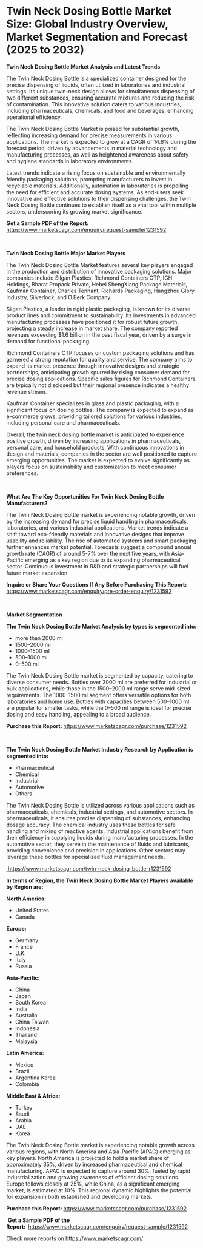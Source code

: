 <p><h1>Twin Neck Dosing Bottle Market Size: Global Industry Overview, Market Segmentation and Forecast (2025 to 2032)</h1></p><p><strong>Twin Neck Dosing Bottle Market Analysis and Latest Trends</strong></p>
<p><p>The Twin Neck Dosing Bottle is a specialized container designed for the precise dispensing of liquids, often utilized in laboratories and industrial settings. Its unique twin-neck design allows for simultaneous dispensing of two different substances, ensuring accurate mixtures and reducing the risk of contamination. This innovative solution caters to various industries, including pharmaceuticals, chemicals, and food and beverages, enhancing operational efficiency.</p><p>The Twin Neck Dosing Bottle Market is poised for substantial growth, reflecting increasing demand for precise measurements in various applications. The market is expected to grow at a CAGR of 14.6% during the forecast period, driven by advancements in material technology and manufacturing processes, as well as heightened awareness about safety and hygiene standards in laboratory environments.</p><p>Latest trends indicate a rising focus on sustainable and environmentally friendly packaging solutions, prompting manufacturers to invest in recyclable materials. Additionally, automation in laboratories is propelling the need for efficient and accurate dosing systems. As end-users seek innovative and effective solutions to their dispensing challenges, the Twin Neck Dosing Bottle continues to establish itself as a vital tool within multiple sectors, underscoring its growing market significance.</p></p>
<p><strong>Get a Sample PDF of the Report:&nbsp;</strong> <a href="https://www.marketscagr.com/enquiry/request-sample/1231592?utm_campaign=2315&utm_medium=2&utm_source=Github&utm_content=ia&utm_term=04032025&utm_id=twin-neck-dosing-bottle">https://www.marketscagr.com/enquiry/request-sample/1231592</a></p>
<p>&nbsp;</p>
<p><strong>Twin Neck Dosing Bottle Major Market Players</strong></p>
<p><p>The Twin Neck Dosing Bottle Market features several key players engaged in the production and distribution of innovative packaging solutions. Major companies include Silgan Plastics, Richmond Containers CTP, IGH Holdings, Bharat Propack Private, Hebei ShengXiang Package Materials, Kaufman Container, Charles Tennant, Richards Packaging, Hangzhou Glory Industry, Silverlock, and O.Berk Company.</p><p>Silgan Plastics, a leader in rigid plastic packaging, is known for its diverse product lines and commitment to sustainability. Its investments in advanced manufacturing processes have positioned it for robust future growth, projecting a steady increase in market share. The company reported revenues exceeding $1.6 billion in the past fiscal year, driven by a surge in demand for functional packaging.</p><p>Richmond Containers CTP focuses on custom packaging solutions and has garnered a strong reputation for quality and service. The company aims to expand its market presence through innovative designs and strategic partnerships, anticipating growth spurred by rising consumer demand for precise dosing applications. Specific sales figures for Richmond Containers are typically not disclosed but their regional presence indicates a healthy revenue stream.</p><p>Kaufman Container specializes in glass and plastic packaging, with a significant focus on dosing bottles. The company is expected to expand as e-commerce grows, providing tailored solutions for various industries, including personal care and pharmaceuticals. </p><p>Overall, the twin neck dosing bottle market is anticipated to experience positive growth, driven by increasing applications in pharmaceuticals, personal care, and household products. With continuous innovations in design and materials, companies in the sector are well positioned to capture emerging opportunities. The market is expected to evolve significantly as players focus on sustainability and customization to meet consumer preferences.</p></p>
<p>&nbsp;</p>
<p><strong>What Are The Key Opportunities For Twin Neck Dosing Bottle Manufacturers?</strong></p>
<p><p>The Twin Neck Dosing Bottle market is experiencing notable growth, driven by the increasing demand for precise liquid handling in pharmaceuticals, laboratories, and various industrial applications. Market trends indicate a shift toward eco-friendly materials and innovative designs that improve usability and reliability. The rise of automated systems and smart packaging further enhances market potential. Forecasts suggest a compound annual growth rate (CAGR) of around 5-7% over the next five years, with Asia-Pacific emerging as a key region due to its expanding pharmaceutical sector. Continuous investment in R&D and strategic partnerships will fuel future market expansion.</p></p>
<p><strong>Inquire or Share Your Questions If Any Before Purchasing This Report:</strong> <a href="https://www.marketscagr.com/enquiry/pre-order-enquiry/1231592?utm_campaign=2315&utm_medium=2&utm_source=Github&utm_content=ia&utm_term=04032025&utm_id=twin-neck-dosing-bottle">https://www.marketscagr.com/enquiry/pre-order-enquiry/1231592</a></p>
<p>&nbsp;</p>
<p><strong>Market Segmentation</strong></p>
<p><strong>The Twin Neck Dosing Bottle Market Analysis by types is segmented into:</strong></p>
<p><ul><li>more than 2000 ml</li><li>1500–2000 ml</li><li>1000–1500 ml</li><li>500–1000 ml</li><li>0–500 ml</li></ul></p>
<p><p>The Twin Neck Dosing Bottle market is segmented by capacity, catering to diverse consumer needs. Bottles over 2000 ml are preferred for industrial or bulk applications, while those in the 1500–2000 ml range serve mid-sized requirements. The 1000–1500 ml segment offers versatile options for both laboratories and home use. Bottles with capacities between 500–1000 ml are popular for smaller tasks, while the 0–500 ml range is ideal for precise dosing and easy handling, appealing to a broad audience.</p></p>
<p><strong>Purchase this Report:&nbsp;</strong><a href="https://www.marketscagr.com/purchase/1231592?utm_campaign=2315&utm_medium=2&utm_source=Github&utm_content=ia&utm_term=04032025&utm_id=twin-neck-dosing-bottle">https://www.marketscagr.com/purchase/1231592</a></p>
<p>&nbsp;</p>
<p><strong>The Twin Neck Dosing Bottle Market Industry Research by Application is segmented into:</strong></p>
<p><ul><li>Pharmaceutical</li><li>Chemical</li><li>Industrial</li><li>Automotive</li><li>Others</li></ul></p>
<p><p>The Twin Neck Dosing Bottle is utilized across various applications such as pharmaceuticals, chemicals, industrial settings, and automotive sectors. In pharmaceuticals, it ensures precise dispensing of substances, enhancing dosage accuracy. The chemical industry uses these bottles for safe handling and mixing of reactive agents. Industrial applications benefit from their efficiency in supplying liquids during manufacturing processes. In the automotive sector, they serve in the maintenance of fluids and lubricants, providing convenience and precision in applications. Other sectors may leverage these bottles for specialized fluid management needs.</p></p>
<p><a href="https://www.marketscagr.com/twin-neck-dosing-bottle-r1231592?utm_campaign=2315&utm_medium=2&utm_source=Github&utm_content=ia&utm_term=04032025&utm_id=twin-neck-dosing-bottle">&nbsp;https://www.marketscagr.com/twin-neck-dosing-bottle-r1231592</a></p>
<p><strong>In terms of Region, the Twin Neck Dosing Bottle Market Players available by Region are:</strong></p>
<p>
    <p> <strong> North America: </strong>
        <ul>
            <li>United States</li>
            <li>Canada</li>
        </ul>
        </p> 
    <p> <strong> Europe: </strong>
        <ul>
            <li>Germany</li>
            <li>France</li>
            <li>U.K.</li>
            <li>Italy</li>
            <li>Russia</li>
        </ul>
        </p> 
    <p> <strong> Asia-Pacific: </strong>
        <ul>
            <li>China</li>
            <li>Japan</li>
            <li>South Korea</li>
            <li>India</li>
            <li>Australia</li>
            <li>China Taiwan</li>
            <li>Indonesia</li>
            <li>Thailand</li>
            <li>Malaysia</li>
        </ul>
        </p> 
    <p> <strong> Latin America: </strong>
        <ul>
            <li>Mexico</li>
            <li>Brazil</li>
            <li>Argentina Korea</li>
            <li>Colombia</li>
        </ul>
        </p> 
    <p> <strong> Middle East & Africa: </strong>
        <ul>
            <li>Turkey</li>
            <li>Saudi</li>
            <li>Arabia</li>
            <li>UAE</li>
            <li>Korea</li>
        </ul>
    </p>
    </p>
<p><p>The Twin Neck Dosing Bottle market is experiencing notable growth across various regions, with North America and Asia-Pacific (APAC) emerging as key players. North America is projected to hold a market share of approximately 35%, driven by increased pharmaceutical and chemical manufacturing. APAC is expected to capture around 30%, fueled by rapid industrialization and growing awareness of efficient dosing solutions. Europe follows closely at 25%, while China, as a significant emerging market, is estimated at 10%. This regional dynamic highlights the potential for expansion in both established and developing markets.</p></p>
<p><strong>Purchase this Report: </strong><a href="https://www.marketscagr.com/purchase/1231592?utm_campaign=2315&utm_medium=2&utm_source=Github&utm_content=ia&utm_term=04032025&utm_id=twin-neck-dosing-bottle">https://www.marketscagr.com/purchase/1231592</a></p>
<p>&nbsp;<strong>Get a Sample PDF of the Report:&nbsp;&nbsp;</strong><a href="https://www.marketscagr.com/enquiry/request-sample/1231592?utm_campaign=2315&utm_medium=2&utm_source=Github&utm_content=ia&utm_term=04032025&utm_id=twin-neck-dosing-bottle">https://www.marketscagr.com/enquiry/request-sample/1231592</a></p>
<p><strong></strong></p>
<p>Check more reports on <a href="https://www.marketscagr.com/?utm_campaign=2315&utm_medium=2&utm_source=Github&utm_content=ia&utm_term=04032025&utm_id=twin-neck-dosing-bottle">https://www.marketscagr.com/</a></p>
